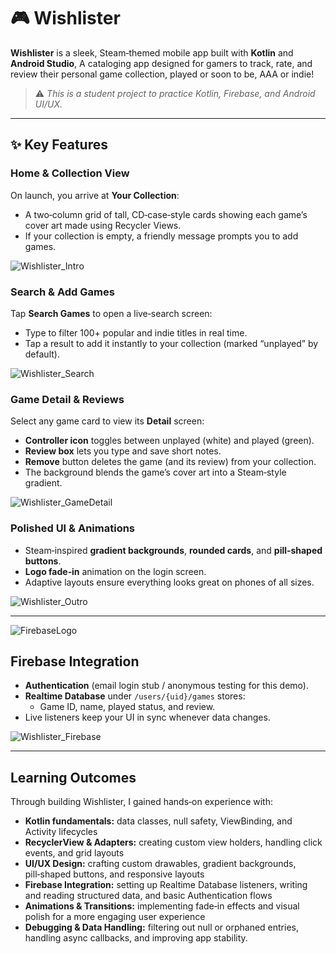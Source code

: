 # 🎮 Wishlister

**Wishlister** is a sleek, Steam‑themed mobile app built with **Kotlin** and **Android Studio**, A cataloging app designed for gamers to track, rate, and review their personal game collection, played or soon to be, AAA or indie!  
> ⚠️ *This is a student project to practice Kotlin, Firebase, and Android UI/UX.*

---

## ✨ Key Features

### Home & Collection View  
On launch, you arrive at **Your Collection**:  
- A two‑column grid of tall, CD‑case‑style cards showing each game’s cover art made using Recycler Views.  
- If your collection is empty, a friendly message prompts you to add games.

![Wishlister_Intro](https://github.com/user-attachments/assets/b0f2187d-3e74-48b5-8937-bb41caf2f096)
<!-- 🎥 Video: Showcase scrolling the collection view, tapping empty‑state message, and the polished grid layout. -->

### Search & Add Games  
Tap **Search Games** to open a live‑search screen:  
- Type to filter 100+ popular and indie titles in real time.  
- Tap a result to add it instantly to your collection (marked “unplayed” by default).

![Wishlister_Search](https://github.com/user-attachments/assets/4dc0ae7a-4f32-401c-8ae7-97143fff7c5e)
<!-- 🎥 Video: Demonstrate typing “mi” to filter “Minecraft,” tapping to add, and seeing it appear in Your Collection. -->

### Game Detail & Reviews  
Select any game card to view its **Detail** screen:  
- **Controller icon** toggles between unplayed (white) and played (green).  
- **Review box** lets you type and save short notes.  
- **Remove** button deletes the game (and its review) from your collection.  
- The background blends the game’s cover art into a Steam‑style gradient.

![Wishlister_GameDetail](https://github.com/user-attachments/assets/a302a73c-87b0-46c3-887b-23678e2bc106)
<!-- 🎥 Video: Show toggling played status, writing a review, then removing the game and returning to the grid. -->

### Polished UI & Animations  
- Steam‑inspired **gradient backgrounds**, **rounded cards**, and **pill‑shaped buttons**.  
- **Logo fade‑in** animation on the login screen.  
- Adaptive layouts ensure everything looks great on phones of all sizes.

![Wishlister_Outro](https://github.com/user-attachments/assets/caae074a-04f7-4603-9086-887f5df341e5)
<!-- 🎥 Video: Record the login screen fade‑in, then tap through to Your Collection to highlight UI consistency. -->

---

![FirebaseLogo](https://github.com/user-attachments/assets/f0d6e1e1-ea8b-427f-91ce-9a9bac84e0d4)
## Firebase Integration

- **Authentication** (email login stub / anonymous testing for this demo).  
- **Realtime Database** under `/users/{uid}/games` stores:  
  - Game ID, name, played status, and review.  
- Live listeners keep your UI in sync whenever data changes.

![Wishlister_Firebase](https://github.com/user-attachments/assets/9bf4465b-ca2a-4a97-bcd0-4ab4f9d6f3e3)

---

## Learning Outcomes

Through building Wishlister, I gained hands‑on experience with:

- **Kotlin fundamentals:** data classes, null safety, ViewBinding, and Activity lifecycles  
- **RecyclerView & Adapters:** creating custom view holders, handling click events, and grid layouts  
- **UI/UX Design:** crafting custom drawables, gradient backgrounds, pill‑shaped buttons, and responsive layouts  
- **Firebase Integration:** setting up Realtime Database listeners, writing and reading structured data, and basic Authentication flows  
- **Animations & Transitions:** implementing fade‑in effects and visual polish for a more engaging user experience  
- **Debugging & Data Handling:** filtering out null or orphaned entries, handling async callbacks, and improving app stability.

